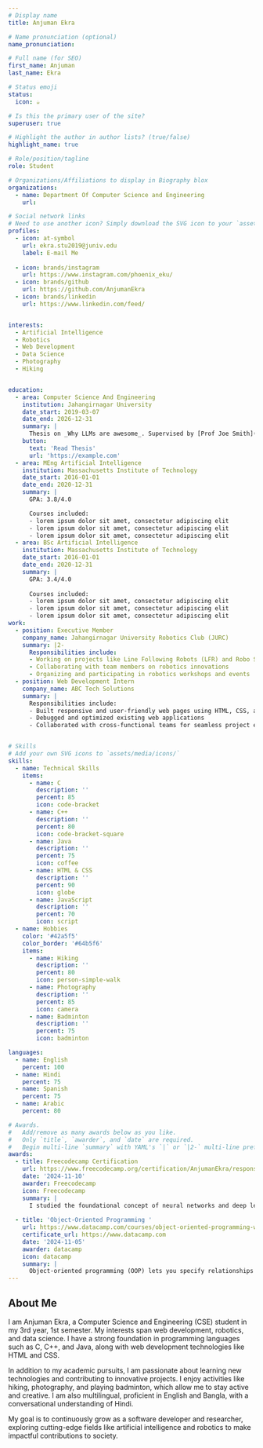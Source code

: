 ```yaml
---
# Display name
title: Anjuman Ekra

# Name pronunciation (optional)
name_pronunciation: 

# Full name (for SEO)
first_name: Anjuman
last_name: Ekra

# Status emoji
status:
  icon: ☕️

# Is this the primary user of the site?
superuser: true

# Highlight the author in author lists? (true/false)
highlight_name: true

# Role/position/tagline
role: Student

# Organizations/Affiliations to display in Biography blox
organizations:
  - name: Department Of Computer Science and Engineering
    url: 

# Social network links
# Need to use another icon? Simply download the SVG icon to your `assets/media/icons/` folder.
profiles:
  - icon: at-symbol
    url: ekra.stu2019@juniv.edu
    label: E-mail Me
  
  - icon: brands/instagram
    url: https://www.instagram.com/phoenix_eku/
  - icon: brands/github
    url: https://github.com/AnjumanEkra
  - icon: brands/linkedin
    url: https://www.linkedin.com/feed/


interests:
  - Artificial Intelligence
  - Robotics
  - Web Development
  - Data Science
  - Photography
  - Hiking


education:
  - area: Computer Science And Engineering
    institution: Jahangirnagar University
    date_start: 2019-03-07
    date_end: 2026-12-31
    summary: |
      Thesis on _Why LLMs are awesome_. Supervised by [Prof Joe Smith](https://example.com). Presented papers at 5 IEEE conferences with the contributions being published in 2 Springer journals.
    button:
      text: 'Read Thesis'
      url: 'https://example.com'
  - area: MEng Artificial Intelligence
    institution: Massachusetts Institute of Technology
    date_start: 2016-01-01
    date_end: 2020-12-31
    summary: |
      GPA: 3.8/4.0

      Courses included:
      - lorem ipsum dolor sit amet, consectetur adipiscing elit
      - lorem ipsum dolor sit amet, consectetur adipiscing elit
      - lorem ipsum dolor sit amet, consectetur adipiscing elit
  - area: BSc Artificial Intelligence
    institution: Massachusetts Institute of Technology
    date_start: 2016-01-01
    date_end: 2020-12-31
    summary: |
      GPA: 3.4/4.0
      
      Courses included:
      - lorem ipsum dolor sit amet, consectetur adipiscing elit
      - lorem ipsum dolor sit amet, consectetur adipiscing elit
      - lorem ipsum dolor sit amet, consectetur adipiscing elit
work:
  - position: Executive Member
    company_name: Jahangirnagar University Robotics Club (JURC)
    summary: |2-
      Responsibilities include:
      - Working on projects like Line Following Robots (LFR) and Robo Soccer
      - Collaborating with team members on robotics innovations
      - Organizing and participating in robotics workshops and events
  - position: Web Development Intern
    company_name: ABC Tech Solutions
    summary: |
      Responsibilities include:
      - Built responsive and user-friendly web pages using HTML, CSS, and JavaScript
      - Debugged and optimized existing web applications
      - Collaborated with cross-functional teams for seamless project execution


# Skills
# Add your own SVG icons to `assets/media/icons/`
skills:
  - name: Technical Skills
    items:
      - name: C
        description: ''
        percent: 85
        icon: code-bracket
      - name: C++
        description: ''
        percent: 80
        icon: code-bracket-square
      - name: Java
        description: ''
        percent: 75
        icon: coffee
      - name: HTML & CSS
        description: ''
        percent: 90
        icon: globe
      - name: JavaScript
        description: ''
        percent: 70
        icon: script
  - name: Hobbies
    color: '#42a5f5'
    color_border: '#64b5f6'
    items:
      - name: Hiking
        description: ''
        percent: 80
        icon: person-simple-walk
      - name: Photography
        description: ''
        percent: 85
        icon: camera
      - name: Badminton
        description: ''
        percent: 75
        icon: badminton

languages:
  - name: English
    percent: 100
  - name: Hindi
    percent: 75
  - name: Spanish
    percent: 75
  - name: Arabic
    percent: 80

# Awards.
#   Add/remove as many awards below as you like.
#   Only `title`, `awarder`, and `date` are required.
#   Begin multi-line `summary` with YAML's `|` or `|2-` multi-line prefix and indent 2 spaces below.
awards:
  - title: Freecodecamp Certification
    url: https://www.freecodecamp.org/certification/AnjumanEkra/responsive-web-design
    date: '2024-11-10'
    awarder: Freecodecamp
    icon: Freecodecamp
    summary: |
      I studied the foundational concept of neural networks and deep learning. By the end, I was familiar with the significant technological trends driving the rise of deep learning; build, train, and apply fully connected deep neural networks; implement efficient (vectorized) neural networks; identify key parameters in a neural network’s architecture; and apply deep learning to your own applications.
  
  - title: 'Object-Oriented Programming '
    url: https://www.datacamp.com/courses/object-oriented-programming-with-s3-and-r6-in-r
    certificate_url: https://www.datacamp.com
    date: '2024-11-05'
    awarder: datacamp
    icon: datacamp
    summary: |
      Object-oriented programming (OOP) lets you specify relationships between functions and the objects that they can act on, helping you manage complexity in your code. This is an intermediate level course, providing an introduction to OOP, using the S3 and R6 systems. S3 is a great day-to-day R programming tool that simplifies some of the functions that you write. R6 is especially useful for industry-specific analyses, working with web APIs, and building GUIs.
---
```


## About Me

I am Anjuman Ekra, a Computer Science and Engineering (CSE) student in my 3rd year, 1st semester. My interests span web development, robotics, and data science. I have a strong foundation in programming languages such as C, C++, and Java, along with web development technologies like HTML and CSS.

In addition to my academic pursuits, I am passionate about learning new technologies and contributing to innovative projects. I enjoy activities like hiking, photography, and playing badminton, which allow me to stay active and creative. I am also multilingual, proficient in English and Bangla, with a conversational understanding of Hindi.

My goal is to continuously grow as a software developer and researcher, exploring cutting-edge fields like artificial intelligence and robotics to make impactful contributions to society.


